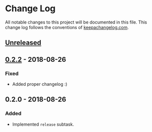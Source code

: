 # Change Log
All notable changes to this project will be documented in this file. This change log follows the conventions of [keepachangelog.com](http://keepachangelog.com/).

## [Unreleased]

## [0.2.2] - 2018-08-26
### Fixed
- Added proper changelog :)

## 0.2.0 - 2018-08-26
### Added
- Implemented `release` subtask.

[0.2.2]: https://github.com/dryewo/lein-changelog/compare/0.2.0...0.2.2
[Unreleased]: https://github.com/dryewo/lein-changelog/compare/0.2.2...HEAD
